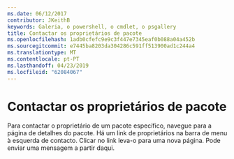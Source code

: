 ```yaml
---
ms.date: 06/12/2017
contributor: JKeithB
keywords: Galeria, o powershell, o cmdlet, o psgallery
title: Contactar os proprietários de pacote
ms.openlocfilehash: 1adb0cfefc9e9c3f447e7345eaf0b088a04a452b
ms.sourcegitcommit: e7445ba8203da304286c591ff513900ad1c244a4
ms.translationtype: MT
ms.contentlocale: pt-PT
ms.lasthandoff: 04/23/2019
ms.locfileid: "62084067"
---
```

# <a name="contacting-package-owners"></a>Contactar os proprietários de pacote

Para contactar o proprietário de um pacote específico, navegue para a página de detalhes do pacote.
Há um link de proprietários na barra de menu à esquerda de contacto.
Clicar no link leva-o para uma nova página.
Pode enviar uma mensagem a partir daqui.
